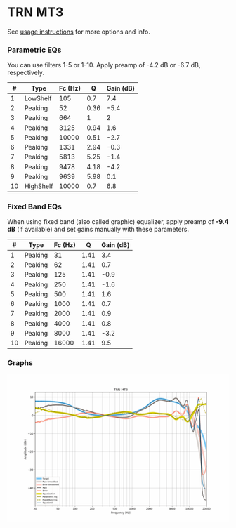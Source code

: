 # TRN MT3
See [usage instructions](https://github.com/jaakkopasanen/AutoEq#usage) for more options and info.

### Parametric EQs
You can use filters 1-5 or 1-10. Apply preamp of -4.2 dB or -6.7 dB, respectively.

|   # | Type      |   Fc (Hz) |    Q |   Gain (dB) |
|-----|-----------|-----------|------|-------------|
|   1 | LowShelf  |       105 | 0.7  |         7.4 |
|   2 | Peaking   |        52 | 0.36 |        -5.4 |
|   3 | Peaking   |       664 | 1    |         2   |
|   4 | Peaking   |      3125 | 0.94 |         1.6 |
|   5 | Peaking   |     10000 | 0.51 |        -2.7 |
|   6 | Peaking   |      1331 | 2.94 |        -0.3 |
|   7 | Peaking   |      5813 | 5.25 |        -1.4 |
|   8 | Peaking   |      9478 | 4.18 |        -4.2 |
|   9 | Peaking   |      9639 | 5.98 |         0.1 |
|  10 | HighShelf |     10000 | 0.7  |         6.8 |

### Fixed Band EQs
When using fixed band (also called graphic) equalizer, apply preamp of **-9.4 dB** (if available) and set gains manually with these parameters.

|   # | Type    |   Fc (Hz) |    Q |   Gain (dB) |
|-----|---------|-----------|------|-------------|
|   1 | Peaking |        31 | 1.41 |         3.4 |
|   2 | Peaking |        62 | 1.41 |         0.7 |
|   3 | Peaking |       125 | 1.41 |        -0.9 |
|   4 | Peaking |       250 | 1.41 |        -1.6 |
|   5 | Peaking |       500 | 1.41 |         1.6 |
|   6 | Peaking |      1000 | 1.41 |         0.7 |
|   7 | Peaking |      2000 | 1.41 |         0.9 |
|   8 | Peaking |      4000 | 1.41 |         0.8 |
|   9 | Peaking |      8000 | 1.41 |        -3.2 |
|  10 | Peaking |     16000 | 1.41 |         9.5 |

### Graphs
![](./TRN%20MT3.png)
